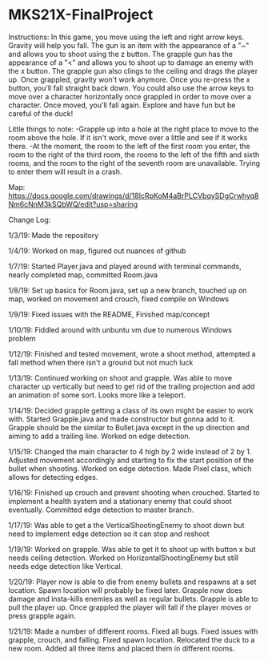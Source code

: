 # MKS21X-FinalProject
Instructions:
In this game, you move using the left and right arrow keys. Gravity will help you fall. The gun is an item with the appearance of a "~" and allows you to shoot using the z button. The grapple gun has the appearance of a "<" and allows you to shoot up to damage an enemy with the x button. The grapple gun also clings to the ceiling and drags the player up. Once grappled, gravity won't work anymore. Once you re-press the x button, you'll fall straight back down. You could also use the arrow keys to move over a character horizontally once grappled in order to move over a character. Once moved, you'll fall again. Explore and have fun but be careful of the duck!

Little things to note:
-Grapple up into a hole at the right place to move to the room above the hole. If it isn't work, move over a little and see if it works there.
-At the moment, the room to the left of the first room you enter, the room to the right of the third room, the rooms to the left of the fifth and sixth rooms, and the room to the right of the seventh room are unavailable. Trying to enter them will result in a crash.

Map: https://docs.google.com/drawings/d/18IcRpKoM4aBrPLCVbqySDgCrwhyq8Nm6cNnM3kSQbWQ/edit?usp=sharing

Change Log:

1/3/19: Made the repository

1/4/19: Worked on map, figured out nuances of github

1/7/19: Started Player.java and played around with terminal commands, nearly completed map, committed Room.java

1/8/19: Set up basics for Room.java, set up a new branch, touched up on map, worked on movement and crouch, fixed compile on Windows

1/9/19: Fixed issues with the README, Finished map/concept

1/10/19: Fiddled around with unbuntu vm due to numerous Windows problem

1/12/19: Finished and tested movement, wrote a shoot method, attempted a fall method when there isn't a ground but not much luck

1/13/19: Continued working on shoot and grapple. Was able to move character up vertically but need to get rid of the trailing projection and add an animation of some sort. Looks more like a teleport.

1/14/19: Decided grapple getting a class of its own might be easier to work with. Started Grapple.java and made constructor but gonna add to it. Grapple should be the similar to Bullet.java except in the up direction and aiming to add a trailing line. Worked on edge detection.

1/15/19: Changed the main character to 4 high by 2 wide instead of 2 by 1. Adjusted movement accordingly and starting to fix the start position of the bullet when shooting. Worked on edge detection. Made Pixel class, which allows for detecting edges.

1/16/19: Finished up crouch and prevent shooting when crouched. Started to implement a health system and a stationary enemy that could shoot eventually. Committed edge detection to master branch.

1/17/19: Was able to get a the VerticalShootingEnemy to shoot down but need to implement edge detection so it can stop and reshoot

1/19/19: Worked on grapple. Was able to get it to shoot up with button x but needs ceiling detection. Worked on HorizontalShootingEnemy but still needs edge detection like Vertical.

1/20/19: Player now is able to die from enemy bullets and respawns at a set location. Spawn location will probably be fixed later. Grapple now does damage and insta-kills enemies as well as regular bullets. Grapple is able to pull the player up. Once grappled the player will fall if the player moves or press grapple again.

1/21/19: Made a number of different rooms. Fixed all bugs. Fixed issues with grapple, crouch, and falling. Fixed spawn location. Relocated the duck to a new room. Added all three items and placed them in different rooms.
